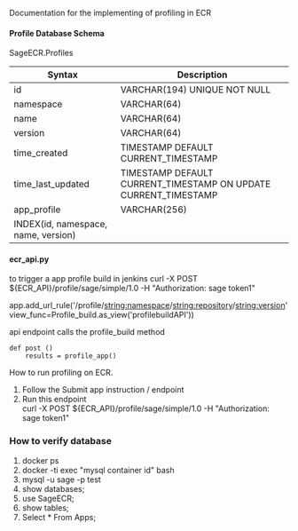 Documentation for the implementing of profiling in ECR



#### Profile Database Schema

SageECR.Profiles

| Syntax      | Description |
| ----------- | ----------- |
| id          | VARCHAR(194) UNIQUE NOT NULL      |
| namespace   | VARCHAR(64) |
| name        | VARCHAR(64) |
| version     | VARCHAR(64) |
| time_created | TIMESTAMP DEFAULT CURRENT_TIMESTAMP |
| time_last_updated | TIMESTAMP DEFAULT CURRENT_TIMESTAMP ON UPDATE CURRENT_TIMESTAMP |
| app_profile | VARCHAR(256) |
| INDEX(id, namespace, name, version) |



#### ecr_api.py 

to trigger a app profile build in jenkins
curl -X POST ${ECR_API}/profile/sage/simple/1.0 -H "Authorization: sage token1"

app.add_url_rule('/profile/<string:namespace>/<string:repository>/<string:version>' view_func=Profile_build.as_view('profilebuildAPI'))

api endpoint calls the profile_build method

```
def post ()
    results = profile_app()
```




How to run profiling on ECR.

1. Follow the Submit app instruction / endpoint
2. Run this endpoint  
    curl -X POST ${ECR_API}/profile/sage/simple/1.0 -H "Authorization: sage token1"





### How to verify database

1. docker ps
2. docker -ti exec "mysql container id" bash
3. mysql -u sage -p test
4. show databases;
5. use SageECR;
6. show tables;
7. Select * From Apps;
